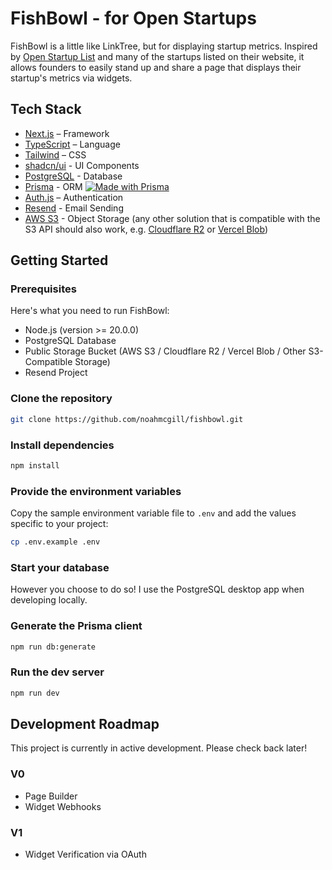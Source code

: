 # FishBowl - for Open Startups

FishBowl is a little like LinkTree, but for displaying startup metrics. Inspired by [Open Startup List](https://openstartuplist.com/) and many of the startups listed on their website, it allows founders to easily stand up and share a page that displays their startup's metrics via widgets.

## Tech Stack

- [Next.js](https://nextjs.org/) – Framework
- [TypeScript](https://www.typescriptlang.org/) – Language
- [Tailwind](https://tailwindcss.com/) – CSS
- [shadcn/ui](https://ui.shadcn.com) - UI Components
- [PostgreSQL](https://www.postgresql.org/) - Database
- [Prisma](https://prisma.io) - ORM [![Made with Prisma](https://made-with.prisma.io/dark.svg)](https://prisma.io)
- [Auth.js](https://authjs.dev/) – Authentication 
- [Resend](https://resend.com) - Email Sending
- [AWS S3](https://aws.amazon.com/s3/) - Object Storage (any other solution that is compatible with the S3 API should also work, e.g. [Cloudflare R2](https://www.cloudflare.com/developer-platform/products/r2/) or [Vercel Blob](https://vercel.com/docs/vercel-blob))

## Getting Started

### Prerequisites

Here's what you need to run FishBowl:

* Node.js (version >= 20.0.0)
* PostgreSQL Database
* Public Storage Bucket (AWS S3 / Cloudflare R2 / Vercel Blob / Other S3-Compatible Storage)
* Resend Project

### Clone the repository

```bash
git clone https://github.com/noahmcgill/fishbowl.git
```

### Install dependencies

```bash
npm install
```

### Provide the environment variables

Copy the sample environment variable file to `.env` and add the values specific to your project:

```bash
cp .env.example .env
```

### Start your database

However you choose to do so! I use the PostgreSQL desktop app when developing locally.

### Generate the Prisma client

```bash
npm run db:generate
```

### Run the dev server

```bash
npm run dev
```

## Development Roadmap

This project is currently in active development. Please check back later!

### V0
* Page Builder
* Widget Webhooks

### V1
* Widget Verification via OAuth
